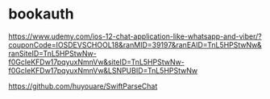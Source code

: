 # bookauth

https://www.udemy.com/ios-12-chat-application-like-whatsapp-and-viber/?couponCode=IOSDEVSCHOOL18&ranMID=39197&ranEAID=TnL5HPStwNw&ranSiteID=TnL5HPStwNw-f0GcIeKFDw17pqyuxNmnVw&siteID=TnL5HPStwNw-f0GcIeKFDw17pqyuxNmnVw&LSNPUBID=TnL5HPStwNw

https://github.com/huyouare/SwiftParseChat
